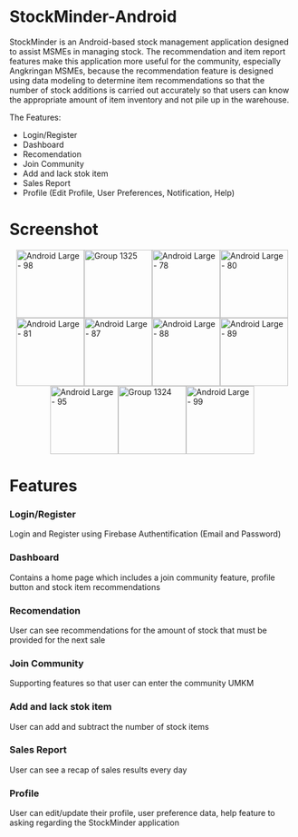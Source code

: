 <h1>StockMinder-Android</h1>
StockMinder is an Android-based stock management application designed to assist MSMEs in managing stock. The recommendation and item report features make this application more useful for the community, especially Angkringan MSMEs, because the recommendation feature is designed using data modeling to determine item recommendations so that the number of stock additions is carried out accurately so that users can know the appropriate amount of item inventory and not pile up in the warehouse.

The Features:
- Login/Register
- Dashboard
- Recomendation
- Join Community 
- Add and lack stok item 
- Sales Report  
- Profile (Edit Profile, User Preferences, Notification, Help)

<h1>Screenshot</h1>
<div style="display: flex; flex-wrap: wrap; justify-content: center;">
    <img src="https://github.com/StokMinder/md-stokminder/assets/152950761/4dc00a32-c1b8-4236-8771-8eb495e22ffb" width="120" alt="Android Large - 98">
    <img src="https://github.com/StokMinder/md-stokminder/assets/152950761/69ecd3cb-7698-4617-a2f6-633195430137" width="120" alt="Group 1325">
    <img src="https://github.com/StokMinder/md-stokminder/assets/152950761/d103c489-c3b7-4b7e-bfab-26222c9f7474" width="120" alt="Android Large - 78">
    <img src="https://github.com/StokMinder/md-stokminder/assets/152950761/edf8906e-a572-4c29-8f7f-f58a83579d21" width="120" alt="Android Large - 80">
    <img src="https://github.com/StokMinder/md-stokminder/assets/152950761/758c7701-461e-4a52-bc92-8b00de62fe41" width="120" alt="Android Large - 81">
    <img src="https://github.com/StokMinder/md-stokminder/assets/152950761/22b70810-4667-46af-8e9c-f0b1246fe91d" width="120" alt="Android Large - 87">
    <img src="https://github.com/StokMinder/md-stokminder/assets/152950761/9dc7e35e-d8d7-4061-b088-b20de5ab3217" width="120" alt="Android Large - 88">
    <img src="https://github.com/StokMinder/md-stokminder/assets/152950761/51b61c3b-6cbc-47d5-a3d3-03b66287602c" width="120" alt="Android Large - 89">
    <img src="https://github.com/StokMinder/md-stokminder/assets/152950761/378965fb-a73a-4441-907a-0845c31b5b3e" width="120" alt="Android Large - 95">
    <img src="https://github.com/StokMinder/md-stokminder/assets/152950761/67c5cdd2-4602-4d27-abac-44ff389b38a1" width="120" alt="Group 1324">
    <img src="https://github.com/StokMinder/md-stokminder/assets/152950761/4154395a-0581-41a2-99ba-9972d377a517" width="120" alt="Android Large - 99">
</div>

<h1>Features</h1>
<h3>Login/Register</h3>
Login and Register using Firebase Authentification (Email and Password)
<h3>Dashboard</h3>
Contains a home page which includes a join community feature, profile button and stock item recommendations
<h3>Recomendation</h3>
User can see recommendations for the amount of stock that must be provided for the next sale
<h3>Join Community</h3>
Supporting features so that user can enter the community UMKM
<h3>Add and lack stok item</h3>
User can add and subtract the number of stock items
<h3>Sales Report</h3>
User can see a recap of sales results every day
<h3>Profile</h3>
User can edit/update their profile, user preference data, help feature to asking regarding the StockMinder application
